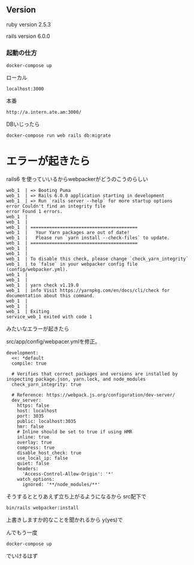 ## Version
ruby version 2.5.3

rails version 6.0.0

### 起動の仕方

```
docker-compose up 
```

ローカル
```
localhost:3000
```

本番
```
http://a.intern.ate.am:3000/
```


DBいじったら
```
docker-compose run web rails db:migrate
```


# エラーが起きたら
rails6 を使っていいるからwebpackerがどうのこうのらしい

```
web_1  | => Booting Puma
web_1  | => Rails 6.0.0 application starting in development
web_1  | => Run `rails server --help` for more startup options
error Couldn't find an integrity file
error Found 1 errors.
web_1  |
web_1  |
web_1  | ========================================
web_1  |   Your Yarn packages are out of date!
web_1  |   Please run `yarn install --check-files` to update.
web_1  | ========================================
web_1  |
web_1  |
web_1  | To disable this check, please change `check_yarn_integrity`
web_1  | to `false` in your webpacker config file (config/webpacker.yml).
web_1  |
web_1  |
web_1  | yarn check v1.19.0
web_1  | info Visit https://yarnpkg.com/en/docs/cli/check for documentation about this command.
web_1  |
web_1  |
web_1  | Exiting
service_web_1 exited with code 1
```

みたいなエラーが起きたら

src/app/config/webpacer.ymlを修正。
```
development:
  <<: *default
  compile: true

  # Verifies that correct packages and versions are installed by inspecting package.json, yarn.lock, and node_modules
  check_yarn_integrity: true

  # Reference: https://webpack.js.org/configuration/dev-server/
  dev_server:
    https: false
    host: localhost
    port: 3035
    public: localhost:3035
    hmr: false
    # Inline should be set to true if using HMR
    inline: true
    overlay: true
    compress: true
    disable_host_check: true
    use_local_ip: false
    quiet: false
    headers:
      'Access-Control-Allow-Origin': '*'
    watch_options:
      ignored: '**/node_modules/**'
```

そうするととりあえず立ち上がるようになるから
src配下で
```
bin/rails webpacker:install
```

上書きしますか的なことを聞かれるから
y(yes)で

んでもう一度
```
docker-compose up
```
でいけるはず

